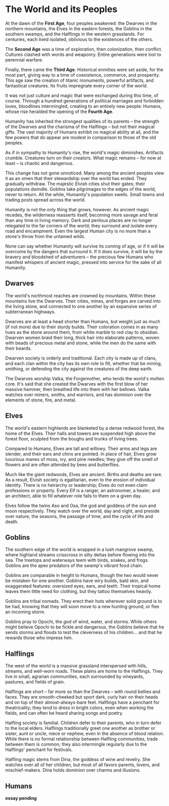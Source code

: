# The World and its Peoples

At the dawn of the **First Age**, four peoples awakened: the Dwarves in the northern mountains, the Elves in the eastern forests, the Goblins in the southern swamps, and the Halflings in the western grasslands. For centuries, each lived isolated, oblivious to the existences of the others.

The **Second Age** was a time of exploration, then colonization, then conflict. Cultures clashed with words and weaponry. Entire generations were lost to perennial warfare.

Finally, there came the **Third Age**. Historical enmities were set aside, for the most part, giving way to a time of coexistence, commerce, and prosperity. This age saw the creation of titanic monuments, powerful artifacts, and fantastical creatures. Its fruits impregnate every corner of the world.

It was not just culture and magic that were exchanged during this time, of course. Through a hundred generations of political marriages and forbidden loves, bloodlines intermingled, creating to an entirely new people: Humans, whose rise heralded the opening of the **Fourth Age**.

Humanity has inherited the strongest qualities of its parents – the strength of the Dwarves and the charisma of the Halflings – but not their magical gifts. The vast majority of Humans exhibit no magical ability at all, and the few powers that do appear are modest in comparison to those of the old peoples.

As if in sympathy to Humanity's rise, the world's magic diminishes. Artifacts crumble. Creatures turn on their creators. What magic remains – for now at least – is chaotic and dangerous.

This change has not gone unnoticed. Many among the ancient peoples view it as an omen that their stewardship over the world has ended. They gradually withdraw. The majestic Elvish cities shut their gates; their populations dwindle. Goblins take pilgrimages to the edges of the world, never to return. All the while, Humanity's population swells. Small towns and trading posts spread across the world.

Humanity is not the only thing that grows, however. As ancient magic recedes, the wilderness reasserts itself, becoming more savage and feral than any time in living memory. Dark and perilous places are no longer relegated to the far corners of the world; they surround and isolate every road and encampment. Even the largest Human city is no more than a stone's throw from the untamed wilds.

None can say whether Humanity will survive its coming of age, or if it will be overcome by the dangers that surround it. If it does survive, it will be by the bravery and bloodshed of adventurers – the precious few Humans who manifest whispers of ancient magic, pressed into service for the sake of all Humanity. 

## Dwarves

The world's northmost reaches are crowned by mountains. Within these mountains live the Dwarves. Their cities, mines, and forges are carved into the living stone, and connected to one another by an expansive series of subterranean highways.

Dwarves are at least a head shorter than Humans, but weight just as much (if not more) due to their sturdy builds. Their coloration comes in as many hues as the stone around them, from white marble to red clay to obsidian. Dwarven women braid their long, thick hair into elaborate patterns, woven with beads of precious metal and stone, while the men do the same with their beards. 

Dwarven society is orderly and traditional. Each city is made up of clans, and each clan within the city has its own role to fill, whether that be mining, smithing, or defending the city against the creatures of the deep earth. 

The Dwarves worship Valka, the Forgemother, who tends the world's molten core. It's said that she created the Dwarves with the first blow of her massive hammer, then breathed life into them with her bellows. Valka watches over miners, smiths, and warriors, and has dominion over the elements of stone, fire, and metal.

## Elves

The world's eastern highlands are blanketed by a dense redwood forest, the home of the Elves. Their halls and towers are suspended high above the forest floor, sculpted from the boughs and trunks of living trees. 

Compared to Humans, Elves are tall and willowy. Their arms and legs are slender, and their ears and chins are pointed. In place of hair, Elves grow luxurious manes of moss, ivy, and pine needles; they give off the smell of flowers and are often attended by bees and butterflies.  

Much like the giant redwoods, Elves are ancient. Births and deaths are rare. As a result, Elvish society is egalitarian, even to the erosion of individual identity. There is no heirarchy or leadership; Elves do not even claim professions or property. Every Elf is a ranger, an astronomer, a healer, and an architect, able to fill whatever role falls to them on a given day. 

Elves follow the twins Aso and Osa, the god and goddess of the sun and moon respectively. They watch over the world, day and night, and preside over nature, the seasons, the passage of time, and the cycle of life and death.

## Goblins

The southern edge of the world is wrapped in a lush mangrove swamp, where highland streams crisscross in silty deltas before flowing into the sea. The treetops and waterways teem with birds, snakes, and frogs. Goblins are the apex predators of the swamp's vibrant food chain.

Goblins are comparable in height to Humans, though the two would never be mistaken for one another. Goblins have wiry builds, bald skin, and exaggerated features: oversized eyes, ears, and teeth. Their tropical home leaves them little need for clothing, but they tattoo themselves heavily.

Goblins are tribal nomads. They erect their huts wherever solid ground is to be had, knowing that they will soon move to a new hunting ground, or flee an incoming storm.

Goblins pray to Opochi, the god of wind, water, and storms. While others might believe Opochi to be fickle and dangerous, the Goblins believe that he sends storms and floods to test the cleverness of his children... and that he rewards those who impress him.

## Halflings

The west of the world is a massive grassland interspersed with hills, streams, and well-worn roads. These plains are home to the Halflings. They live in small, agrarian communities, each surrounded by vineyards, pastures, and fields of grain.

Halflings are short – far more so than the Dwarves – with round bellies and faces. They are smooth-cheeked but sport dark, curly hair on their heads and on top of their almost-always-bare feet. Halflings have a penchant for theatricality; they tend to dress in bright colors, even when working the fields, and can often be heard sharing songs and poetry.

Halfling society is familial. Children defer to their parents, who in turn defer to the local elders. Halflings traditionally greet one another as brother or sister, aunt or uncle, niece or nephew, even in the absence of blood relation. While there is no formal relationship between Halfling communities, trade between them is common; they also intermingle regularly due to the Halflings' penchant for festivals.

Halfling magic stems from Dina, the goddess of wine and revelry. She watches over all of her children, but most of all favors parents, lovers, and mischief-makers. Dina holds dominion over charms and illusions.

## Humans

**essay pending**
